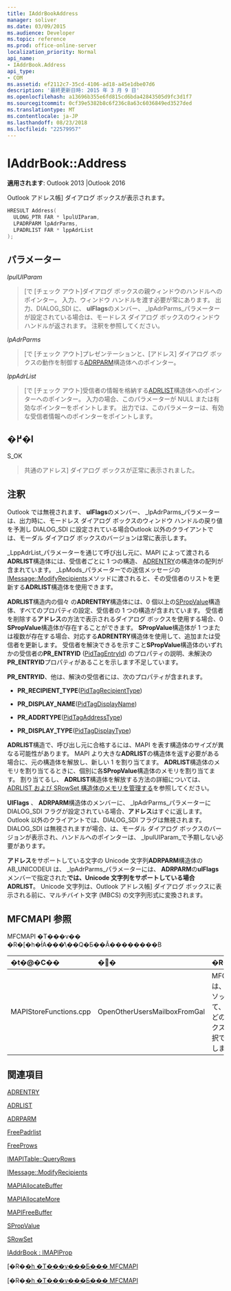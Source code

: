 ```yaml
---
title: IAddrBookAddress
manager: soliver
ms.date: 03/09/2015
ms.audience: Developer
ms.topic: reference
ms.prod: office-online-server
localization_priority: Normal
api_name:
- IAddrBook.Address
api_type:
- COM
ms.assetid: ef2112c7-35cd-4106-ad18-a45e1dbe07d6
description: '最終更新日時: 2015 年 3 月 9 日'
ms.openlocfilehash: a13696b355e6fd815cd6bda42843505d9fc3d1f7
ms.sourcegitcommit: 0cf39e5382b8c6f236c8a63c6036849ed3527ded
ms.translationtype: MT
ms.contentlocale: ja-JP
ms.lasthandoff: 08/23/2018
ms.locfileid: "22579957"
---
```

# <a name="iaddrbookaddress"></a>IAddrBook::Address

  
  
**適用されます**: Outlook 2013 |Outlook 2016 
  
Outlook アドレス帳] ダイアログ ボックスが表示されます。 
  
```cpp
HRESULT Address(
  ULONG_PTR FAR * lpulUIParam,
  LPADRPARM lpAdrParms,
  LPADRLIST FAR * lppAdrList
);
```

## <a name="parameters"></a>パラメーター

 _lpulUIParam_
  
> [で [チェック アウト]ダイアログ ボックスの親ウィンドウのハンドルへのポインター。 入力、ウィンドウ ハンドルを渡す必要が常にあります。 出力、DIALOG_SDI に、 **ulFlags**のメンバー、 _lpAdrParms_パラメーターが設定されている場合は、モードレス ダイアログ ボックスのウィンドウ ハンドルが返されます。 注釈を参照してください。 
    
 _lpAdrParms_
  
> [で [チェック アウト]プレゼンテーションと、[アドレス] ダイアログ ボックスの動作を制御する[ADRPARM](adrparm.md)構造体へのポインター。 
    
 _lppAdrList_
  
> [で [チェック アウト]受信者の情報を格納する[ADRLIST](adrlist.md)構造体へのポインターへのポインター。 入力の場合、このパラメーターが NULL または有効なポインターをポイントします。 出力では、このパラメーターは、有効な受信者情報へのポインターをポイントします。 
    
## <a name="return-value"></a>�߂�l

S_OK 
  
> 共通のアドレス] ダイアログ ボックスが正常に表示されました。
    
## <a name="remarks"></a>注釈

Outlook では無視されます、 **ulFlags**のメンバー、 _lpAdrParms_パラメーターは、出力時に、モードレス ダイアログ ボックスのウィンドウ ハンドルの戻り値を予測し DIALOG_SDI に設定されている場合Outlook 以外のクライアントでは、モーダル ダイアログ ボックスのバージョンは常に表示します。 
  
_LppAdrList_パラメーターを通じて呼び出し元に、MAPI によって渡される**ADRLIST**構造体には、受信者ごとに 1 つの構造、 [ADRENTRY](adrentry.md)の構造体の配列が含まれています。 _LpMods_パラメーターでの送信メッセージの[IMessage::ModifyRecipients](imessage-modifyrecipients.md)メソッドに渡されると、その受信者のリストを更新する**ADRLIST**構造体を使用できます。 
  
**ADRLIST**構造内の個々 の**ADRENTRY**構造体には、0 個以上の[SPropValue](spropvalue.md)構造体、すべてのプロパティの設定、受信者の 1 つの構造が含まれています。 受信者を削除する**アドレス**の方法で表示されるダイアログ ボックスを使用する場合、0 **SPropValue**構造体が存在することができます。 **SPropValue**構造体が 1 つまたは複数が存在する場合、対応する**ADRENTRY**構造体を使用して、追加または受信者を更新します。 受信者を解決できるを示すこと**SPropValue**構造体のいずれかの受信者の**PR_ENTRYID** ([PidTagEntryId](pidtagentryid-canonical-property.md)) のプロパティの説明、未解決の**PR_ENTRYID**プロパティがあることを示します不足しています。 
  
**PR_ENTRYID**、他は、解決の受信者には、次のプロパティが含まれます。
  
- **PR_RECIPIENT_TYPE**([PidTagRecipientType](pidtagrecipienttype-canonical-property.md))
    
- **PR_DISPLAY_NAME**([PidTagDisplayName](pidtagdisplayname-canonical-property.md))
    
- **PR_ADDRTYPE**([PidTagAddressType](pidtagaddresstype-canonical-property.md))
    
- **PR_DISPLAY_TYPE**([PidTagDisplayType](pidtagdisplaytype-canonical-property.md))
    
**ADRLIST**構造で、呼び出し元に合格するには、MAPI を表す構造体のサイズが異なる可能性があります。 MAPI より大きな**ADRLIST**の構造体を返す必要がある場合に、元の構造体を解放し、新しい 1 を割り当てます。 **ADRLIST**構造体のメモリを割り当てるときに、個別に各**SPropValue**構造体のメモリを割り当てます。 割り当てるし、 **ADRLIST**構造体を解放する方法の詳細については、 [ADRLIST および SRowSet 構造体のメモリを管理する](managing-memory-for-adrlist-and-srowset-structures.md)を参照してください。
  
 **UlFlags** 、 **ADRPARM**構造体のメンバーに、 _lpAdrParms_パラメーターに DIALOG_SDI フラグが設定されている場合、**アドレス**はすぐに返します。 Outlook 以外のクライアントでは、DIALOG_SDI フラグは無視されます。 DIALOG_SDI は無視されますが場合、は、モーダル ダイアログ ボックスのバージョンが表示され、ハンドルへのポインターは、 _lpulUIParam_で予期しない必要があります。
  
 **アドレス**をサポートしている文字の Unicode 文字列**ADRPARM**構造体の AB_UNICODEUI は、 _lpAdrParms_パラメーターには、 **ADRPARM**の**ulFlags**メンバーで指定された**では、Unicode 文字列をサポートしている場合ADRLIST**。 Unicode 文字列は、Outlook アドレス帳] ダイアログ ボックスに表示される前に、マルチバイト文字 (MBCS) の文字列形式に変換されます。
  
## <a name="mfcmapi-reference"></a>MFCMAPI 参照

MFCMAPI �T���v�� �R�[�h�ł́A���̕\��Q�Ƃ��Ă��������B
  
|**�t�@�C��**|**�֐�**|**�R�����g**|
|:-----|:-----|:-----|
|MAPIStoreFunctions.cpp  <br/> |OpenOtherUsersMailboxFromGal  <br/> |MFCMAPI では、**アドレス**メソッドを使用して、ユーザーがどのメールボックスを開くを選択できるようにします。  <br/> |
   
## <a name="see-also"></a>関連項目



[ADRENTRY](adrentry.md)
  
[ADRLIST](adrlist.md)
  
[ADRPARM](adrparm.md)
  
[FreePadrlist](freepadrlist.md)
  
[FreeProws](freeprows.md)
  
[IMAPITable::QueryRows](imapitable-queryrows.md)
  
[IMessage::ModifyRecipients](imessage-modifyrecipients.md)
  
[MAPIAllocateBuffer](mapiallocatebuffer.md)
  
[MAPIAllocateMore](mapiallocatemore.md)
  
[MAPIFreeBuffer](mapifreebuffer.md)
  
[SPropValue](spropvalue.md)
  
[SRowSet](srowset.md)
  
[IAddrBook : IMAPIProp](iaddrbookimapiprop.md)


[�R�[�h �T���v���Ƃ��� MFCMAPI](mfcmapi-as-a-code-sample.md)
  
[�R�[�h �T���v���Ƃ��� MFCMAPI](mfcmapi-as-a-code-sample.md)

